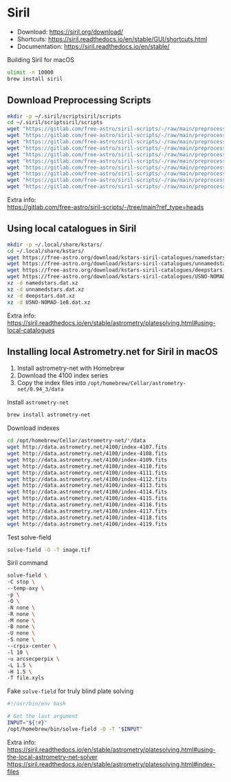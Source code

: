 # Siril

* Download: https://siril.org/download/  
* Shortcuts: https://siril.readthedocs.io/en/stable/GUI/shortcuts.html  
* Documentation: https://siril.readthedocs.io/en/stable/

Building Siril for macOS
```sh
ulimit -n 10000
brew install siril
```

## Download Preprocessing Scripts
```sh
mkdir -p ~/.siril/scriptsiril/scripts
cd ~/.siril/scriptsiril/scripts
wget "https://gitlab.com/free-astro/siril-scripts/-/raw/main/preprocessing/DSA-StarTrails-WithoutDBF.ssf?ref_type=heads" -O DSA-StarTrails-WithoutDBF.ssf
wget "https://gitlab.com/free-astro/siril-scripts/-/raw/main/preprocessing/Mono_Preprocessing_WithoutDBF.ssf?ref_type=heads" -O Mono_Preprocessing_WithoutDBF.ssf
wget "https://gitlab.com/free-astro/siril-scripts/-/raw/main/preprocessing/Mono_Preprocessing_WithoutDark.ssf?ref_type=heads" -O Mono_Preprocessing_WithoutDark.ssf
wget "https://gitlab.com/free-astro/siril-scripts/-/raw/main/preprocessing/Mono_Preprocessing_WithoutFlat.ssf?ref_type=heads" -O Mono_Preprocessing_WithoutFlat.ssf
wget "https://gitlab.com/free-astro/siril-scripts/-/raw/main/preprocessing/Mono_Preprocessing_withbackgroundextraction.ssf?ref_type=heads" -O Mono_Preprocessing_withbackgroundextraction.ssf
wget "https://gitlab.com/free-astro/siril-scripts/-/raw/main/preprocessing/OSC_Preprocessing_WithoutDBF.ssf?ref_type=heads" -O OSC_Preprocessing_WithoutDBF.ssf
wget "https://gitlab.com/free-astro/siril-scripts/-/raw/main/preprocessing/OSC_Preprocessing_WithoutDark.ssf?ref_type=heads" -O OSC_Preprocessing_WithoutDark.ssf
wget "https://gitlab.com/free-astro/siril-scripts/-/raw/main/preprocessing/OSC_Preprocessing_WithoutFlat.ssf?ref_type=heads" -O OSC_Preprocessing_WithoutFlat.ssf
wget "https://gitlab.com/free-astro/siril-scripts/-/raw/main/preprocessing/OSC_Preprocessing_withbackgroundextraction.ssf?ref_type=heads" -O OSC_Preprocessing_withbackgroundextraction.ssf
wget "https://gitlab.com/free-astro/siril-scripts/-/raw/main/preprocessing/OSC_Startrail.ssf?ref_type=heads" -O OSC_Startrail.ssf
```

Extra info:  
https://gitlab.com/free-astro/siril-scripts/-/tree/main?ref_type=heads


## Using local catalogues in Siril

```sh
mkdir -p ~/.local/share/kstars/
cd ~/.local/share/kstars/
wget https://free-astro.org/download/kstars-siril-catalogues/namedstars.dat.xz
wget https://free-astro.org/download/kstars-siril-catalogues/unnamedstars.dat.xz
wget https://free-astro.org/download/kstars-siril-catalogues/deepstars.dat.xz
wget https://free-astro.org/download/kstars-siril-catalogues/USNO-NOMAD-1e8.dat.xz
xz -d namedstars.dat.xz
xz -d unnamedstars.dat.xz
xz -d deepstars.dat.xz
xz -d USNO-NOMAD-1e8.dat.xz
```

Extra info:  
https://siril.readthedocs.io/en/stable/astrometry/platesolving.html#using-local-catalogues


## Installing local Astrometry.net for Siril in macOS

1. Install astrometry-net with Homebrew
2. Download the 4100 index series
3. Copy the index files into `/opt/homebrew/Cellar/astrometry-net/0.94_3/data`

Install `astrometry-net`
```sh
brew install astrometry-net
```

Download indexes
```sh
cd /opt/homebrew/Cellar/astrometry-net/*/data
wget http://data.astrometry.net/4100/index-4107.fits
wget http://data.astrometry.net/4100/index-4108.fits
wget http://data.astrometry.net/4100/index-4109.fits
wget http://data.astrometry.net/4100/index-4110.fits
wget http://data.astrometry.net/4100/index-4111.fits
wget http://data.astrometry.net/4100/index-4112.fits
wget http://data.astrometry.net/4100/index-4113.fits
wget http://data.astrometry.net/4100/index-4114.fits
wget http://data.astrometry.net/4100/index-4115.fits
wget http://data.astrometry.net/4100/index-4116.fits
wget http://data.astrometry.net/4100/index-4117.fits
wget http://data.astrometry.net/4100/index-4118.fits
wget http://data.astrometry.net/4100/index-4119.fits
```

Test solve-field
```sh
solve-field -O -T image.tif
```

Siril command
```sh
solve-field \
-C stop \
--temp-axy \
-p \
-O \
-N none \
-R none \
-M none \
-B none \
-U none \
-S none \
--crpix-center \
-l 10 \
-u arcsecperpix \
-L 1.5 \
-H 1.5 \
-T file.xyls
```

Fake `solve-field` for truly blind plate solving
```sh
#!/usr/bin/env bash

# Get the last argument
INPUT="${!#}"
/opt/homebrew/bin/solve-field -O -T "$INPUT"

```

Extra info:  
https://siril.readthedocs.io/en/stable/astrometry/platesolving.html#using-the-local-astrometry-net-solver  
https://siril.readthedocs.io/en/stable/astrometry/platesolving.html#index-files

